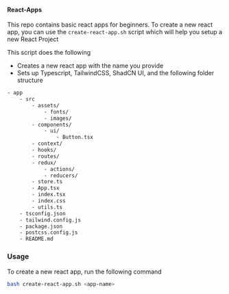 #### React-Apps

This repo contains basic react apps for beginners. To create a new react app, you can use the `create-react-app.sh` script which will help you setup a new React Project

This script does the following

- Creates a new react app with the name you provide
- Sets up Typescript, TailwindCSS, ShadCN UI, and the following folder structure

```bash
- app
    - src
        - assets/
            - fonts/
            - images/
        - components/
            - ui/
                - Button.tsx
        - context/
        - hooks/
        - routes/
        - redux/
            - actions/
            - reducers/
        - store.ts
        - App.tsx
        - index.tsx
        - index.css
        - utils.ts
    - tsconfig.json
    - tailwind.config.js
    - package.json
    - postcss.config.js
    - README.md
```

### Usage

To create a new react app, run the following command

```bash
bash create-react-app.sh <app-name>
````
